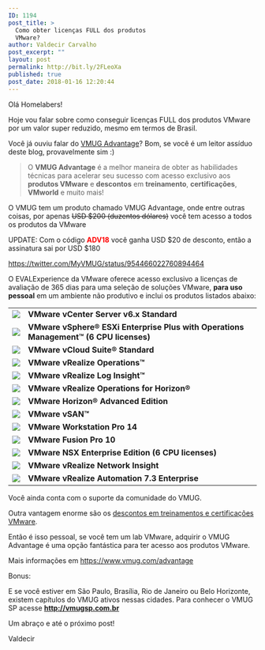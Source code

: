 ```yaml
---
ID: 1194
post_title: >
  Como obter licenças FULL dos produtos
  VMware?
author: Valdecir Carvalho
post_excerpt: ""
layout: post
permalink: http://bit.ly/2FLeoXa
published: true
post_date: 2018-01-16 12:20:44
---
```

Olá Homelabers!

Hoje vou falar sobre como conseguir licenças FULL dos produtos VMware por um valor super reduzido, mesmo em termos de Brasil.

Você já ouviu falar do <a href="https://www.vmug.com/VMUG-Join/VMUG-Advantage" target="_blank" rel="noopener">VMUG Advantage</a>? Bom, se você é um leitor assíduo deste blog, provavelmente sim :)
<blockquote>O <strong>VMUG Advantage</strong> é a melhor maneira de obter as habilidades técnicas para acelerar seu sucesso com acesso exclusivo aos <strong>produtos VMware</strong> e <strong>descontos</strong> em <strong>treinamento</strong>, <strong>certificações</strong>, <strong>VMworld</strong> e muito mais!</blockquote>
O VMUG tem um produto chamado VMUG Advantage, onde entre outras coisas, por apenas <del>USD $200 (duzentos dólares)</del> você tem acesso a todos os produtos da VMware

UPDATE: Com o código <span style="color: #ff0000;"><strong>ADV18</strong></span> você ganha USD $20 de desconto, então a assinatura sai por USD $180

https://twitter.com/MyVMUG/status/954466022760894464

O EVALExperience da VMware oferece acesso exclusivo a licenças de avaliação de 365 dias para uma seleção de soluções VMware, <strong>para uso pessoal</strong> em um ambiente não produtivo e inclui os produtos listados abaixo:
<table>
<tbody>
<tr>
<td><img src="https://www.vmug.com/portals/_default/skins/siteskin/images/accordion_arrow.png" /></td>
<td><strong>VMware vCenter Server v6.x Standard</strong></td>
</tr>
<tr>
<td><img src="https://www.vmug.com/portals/_default/skins/siteskin/images/accordion_arrow.png" /></td>
<td><strong>VMware vSphere® ESXi Enterprise Plus with Operations Management™ (6 CPU licenses)</strong></td>
</tr>
<tr>
<td><img src="https://www.vmug.com/portals/_default/skins/siteskin/images/accordion_arrow.png" /></td>
<td><strong>VMware vCloud Suite® Standard</strong></td>
</tr>
<tr>
<td><img src="https://www.vmug.com/portals/_default/skins/siteskin/images/accordion_arrow.png" /></td>
<td><strong>VMware vRealize Operations™</strong></td>
</tr>
<tr>
<td><img src="https://www.vmug.com/portals/_default/skins/siteskin/images/accordion_arrow.png" /></td>
<td><strong>VMware vRealize Log Insight™</strong></td>
</tr>
<tr>
<td><img src="https://www.vmug.com/portals/_default/skins/siteskin/images/accordion_arrow.png" /></td>
<td><strong>VMware vRealize Operations for Horizon®</strong></td>
</tr>
<tr>
<td><img src="https://www.vmug.com/portals/_default/skins/siteskin/images/accordion_arrow.png" /></td>
<td><strong>VMware Horizon® Advanced Edition</strong></td>
</tr>
<tr>
<td><img src="https://www.vmug.com/portals/_default/skins/siteskin/images/accordion_arrow.png" /></td>
<td><strong>VMware vSAN™</strong></td>
</tr>
<tr>
<td><img src="https://www.vmug.com/portals/_default/skins/siteskin/images/accordion_arrow.png" /></td>
<td><strong>VMware Workstation Pro 14</strong></td>
</tr>
<tr>
<td><img src="https://www.vmug.com/portals/_default/skins/siteskin/images/accordion_arrow.png" /></td>
<td><strong>VMware Fusion Pro 10</strong></td>
</tr>
<tr>
<td><img src="https://www.vmug.com/portals/_default/skins/siteskin/images/accordion_arrow.png" /></td>
<td><strong>VMware NSX Enterprise Edition (6 CPU licenses)</strong></td>
</tr>
<tr>
<td><img src="https://www.vmug.com/portals/_default/skins/siteskin/images/accordion_arrow.png" /></td>
<td><strong>VMware vRealize Network Insight</strong></td>
</tr>
<tr>
<td><img src="https://www.vmug.com/portals/_default/skins/siteskin/images/accordion_arrow.png" /></td>
<td><strong>VMware vRealize Automation 7.3 Enterprise </strong></td>
</tr>
</tbody>
</table>
Você ainda conta com o suporte da comunidade do VMUG.

Outra vantagem enorme são os <a href="https://mylearn.vmware.com/mgrReg/plan.cfm?plan=20876" target="_blank" rel="noopener">descontos em treinamentos e certificações VMware</a>.

Então é isso pessoal, se você tem um lab VMware, adquirir o VMUG Advantage é uma opção fantástica para ter acesso aos produtos VMware.

Mais informações em <a href="https://www.vmug.com/advantage" target="_blank" rel="noopener">https://www.vmug.com/advantage</a>

Bonus:

E se você estiver em São Paulo, Brasília, Rio de Janeiro ou Belo Horizonte, existem capítulos do VMUG ativos nessas cidades. Para conhecer o VMUG SP acesse <a href="http://vmugsp.com.br" target="_blank" rel="noopener"><strong>http://vmugsp.com.br</strong></a>

Um abraço e até o próximo post!

Valdecir
